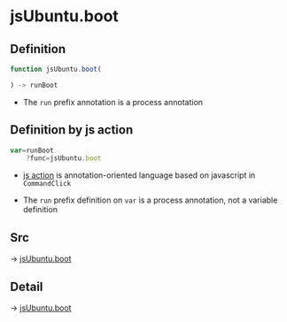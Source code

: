 # jsUbuntu.boot

## Definition

```js.js
function jsUbuntu.boot(

) -> runBoot
```

- The `run` prefix annotation is a process annotation
## Definition by js action

```js.js
var=runBoot
	?func=jsUbuntu.boot

```

- [js action](#) is annotation-oriented language based on javascript in `CommandClick`

- The `run` prefix definition on `var` is a process annotation, not a variable definition

## Src

-> [jsUbuntu.boot](https://github.com/puutaro/CommandClick/blob/master/app/src/main/java/com/puutaro/commandclick/fragment_lib/terminal_fragment/js_interface/JsUbuntu.kt#L242)

## Detail

-> [jsUbuntu.boot](https://github.com/puutaro/CommandClick/blob/master/md/developer/js_interface/details/JsUbuntu/boot.md)
